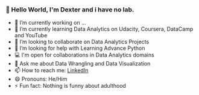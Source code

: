 ### 👋 Hello World, I'm Dexter and i have no lab.


- 🔭 I’m currently working on ...
- 🌱 I’m currently learning Data Analytics on Udacity, Coursera, DataCamp and YouTube
- 👯 I’m looking to collaborate on Data Analytics Projects
- 🤔 I’m looking for help with Learning Advance Python
- 💻 I'm open for collaborations in Data Analytics domains
- 💬 Ask me about Data Wrangling and Data Visualization
- 📫 How to reach me: [LinkedIn](https://www.linkedin.com/in/vitalisdexter/)
- 😄 Pronouns: He/Him
- ⚡ Fun fact: Nothing is funny about adulthood
